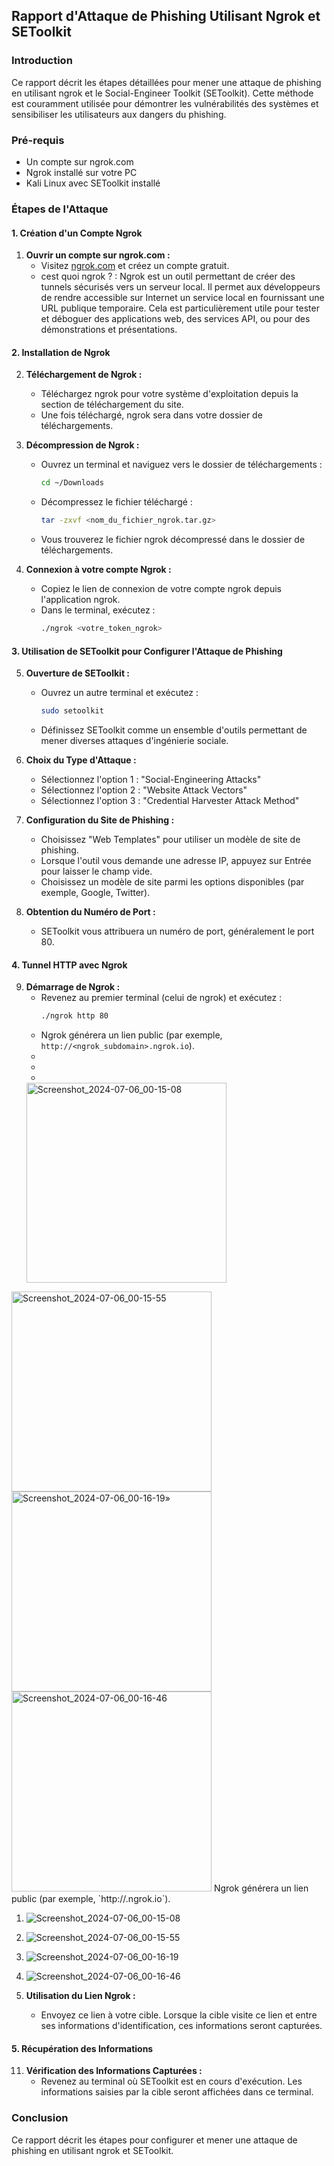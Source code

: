

## Rapport d'Attaque de Phishing Utilisant Ngrok et SEToolkit

### Introduction
Ce rapport décrit les étapes détaillées pour mener une attaque de phishing en utilisant ngrok et le Social-Engineer Toolkit (SEToolkit). Cette méthode est couramment utilisée pour démontrer les vulnérabilités des systèmes et sensibiliser les utilisateurs aux dangers du phishing.

### Pré-requis
- Un compte sur ngrok.com
- Ngrok installé sur votre PC
- Kali Linux avec SEToolkit installé

### Étapes de l'Attaque

#### 1. Création d'un Compte Ngrok
1. **Ouvrir un compte sur ngrok.com :**
   - Visitez [ngrok.com](https://ngrok.com) et créez un compte gratuit.
   - cest quoi ngrok ? : Ngrok est un outil permettant de créer des tunnels sécurisés vers un serveur local.
 Il permet aux développeurs de rendre accessible sur Internet un service local en fournissant une URL publique temporaire.
Cela est particulièrement utile pour tester et déboguer des applications web, des services API, ou pour des démonstrations et présentations.
#### 2. Installation de Ngrok
2. **Téléchargement de Ngrok :**
   - Téléchargez ngrok pour votre système d'exploitation depuis la section de téléchargement du site.
   - Une fois téléchargé, ngrok sera dans votre dossier de téléchargements.

3. **Décompression de Ngrok :**
   - Ouvrez un terminal et naviguez vers le dossier de téléchargements :
     ```bash
     cd ~/Downloads
     ```
   - Décompressez le fichier téléchargé :
     ```bash
     tar -zxvf <nom_du_fichier_ngrok.tar.gz>
     ```
   - Vous trouverez le fichier ngrok décompressé dans le dossier de téléchargements.

4. **Connexion à votre compte Ngrok :**
   - Copiez le lien de connexion de votre compte ngrok depuis l'application ngrok.
   - Dans le terminal, exécutez :
     ```bash
     ./ngrok <votre_token_ngrok>
     ```

#### 3. Utilisation de SEToolkit pour Configurer l'Attaque de Phishing
5. **Ouverture de SEToolkit :**
   - Ouvrez un autre terminal et exécutez :
     ```bash
     sudo setoolkit
     ```
   - Définissez SEToolkit comme un ensemble d'outils permettant de mener diverses attaques d'ingénierie sociale.

6. **Choix du Type d'Attaque :**
   - Sélectionnez l'option 1 : "Social-Engineering Attacks"
   - Sélectionnez l'option 2 : "Website Attack Vectors"
   - Sélectionnez l'option 3 : "Credential Harvester Attack Method"

7. **Configuration du Site de Phishing :**
   - Choisissez "Web Templates" pour utiliser un modèle de site de phishing.
   - Lorsque l'outil vous demande une adresse IP, appuyez sur Entrée pour laisser le champ vide.
   - Choisissez un modèle de site parmi les options disponibles (par exemple, Google, Twitter).

8. **Obtention du Numéro de Port :**
   - SEToolkit vous attribuera un numéro de port, généralement le port 80.

#### 4. Tunnel HTTP avec Ngrok
9. **Démarrage de Ngrok :**
   - Revenez au premier terminal (celui de ngrok) et exécutez :
     ```bash
     ./ngrok http 80
     ```
   - Ngrok générera un lien public (par exemple, `http://<ngrok_subdomain>.ngrok.io`).
   -
   -
   - 
   <img width="320" alt="Screenshot_2024-07-06_00-15-08" src="https://github.com/Yasmine-Ke/Phishing-attack/assets/123758173/44509ff4-161d-4865-aee4-4803d96177f8">
   
 <img width="320" alt="Screenshot_2024-07-06_00-15-55" src="https://github.com/Yasmine-Ke/Phishing-attack/assets/123758173/ca7bf280-5717-4bed-b6dd-44b18a806b8f">

 <img width="320" alt="Screenshot_2024-07-06_00-16-19»" src="https://github.com/Yasmine-Ke/Phishing-attack/assets/123758173/74ebd791-28c3-4bc3-ad29-24672718dd08">

 <img width="320" alt="Screenshot_2024-07-06_00-16-46" src="https://github.com/Yasmine-Ke/Phishing-attack/assets/123758173/f98193e5-544b-429d-8983-c519c34c001a">
Ngrok générera un lien public (par exemple, `http://<ngrok_subdomain>.ngrok.io`).

1. 
   ![Screenshot_2024-07-06_00-15-08](https://github.com/Yasmine-Ke/Phishing-attack/assets/123758173/44509ff4-161d-4865-aee4-4803d96177f8)
2. 
   ![Screenshot_2024-07-06_00-15-55](https://github.com/Yasmine-Ke/Phishing-attack/assets/123758173/ca7bf280-5717-4bed-b6dd-44b18a806b8f)
3. 
   ![Screenshot_2024-07-06_00-16-19](https://github.com/Yasmine-Ke/Phishing-attack/assets/123758173/74ebd791-28c3-4bc3-ad29-24672718dd08)
4. 
   ![Screenshot_2024-07-06_00-16-46](https://github.com/Yasmine-Ke/Phishing-attack/assets/123758173/f98193e5-544b-429d-8983-c519c34c001a)

10. **Utilisation du Lien Ngrok :**
    - Envoyez ce lien à votre cible. Lorsque la cible visite ce lien et entre ses informations d'identification, ces informations seront capturées.

#### 5. Récupération des Informations
11. **Vérification des Informations Capturées :**
    - Revenez au terminal où SEToolkit est en cours d'exécution. Les informations saisies par la cible seront affichées dans ce terminal.

### Conclusion
Ce rapport décrit les étapes pour configurer et mener une attaque de phishing en utilisant ngrok et SEToolkit. 
